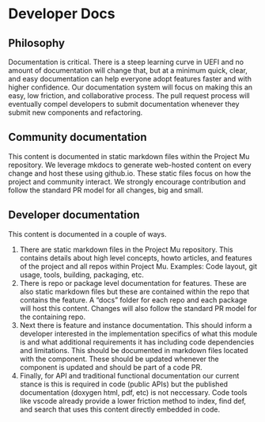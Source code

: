# Developer Docs

## Philosophy

Documentation is critical.  There is a steep learning curve in UEFI and no amount of documentation will change that, but at a minimum quick, clear, and easy documentation can help everyone adopt features faster and with higher confidence.  Our documentation system will focus on making this an easy, low friction, and collaborative process.  The pull request process will eventually compel developers to submit documentation whenever they submit new components and refactoring.

## Community documentation

This content is documented in static markdown files within the Project Mu repository.  We leverage mkdocs to generate web-hosted content on every change and host these using github.io.   These static files focus on how the project and community interact.  We strongly encourage contribution and follow the standard PR model for all changes, big and small.  

## Developer documentation

This content is documented in a couple of ways.

1. There are static markdown files in the Project Mu repository.  This contains details about high level concepts, howto articles, and features of the project and all repos within Project Mu.  Examples: Code layout, git usage, tools, building, packaging, etc.  
2. There is repo or package level documentation for features.  These are also static markdown files but these are contained within the repo that contains the feature.  A “docs” folder for each repo and each package will host this content.   Changes will also follow the standard PR model for the containing repo.
3. Next there is feature and instance documentation.  This should inform a developer interested in the implementation specifics of what this module is and what additional requirements it has including code dependencies and limitations.  This should be documented in markdown files located with the component.  These should be updated whenever the component is updated and should be part of a code PR.  
4. Finally, for API and traditional functional documentation our current stance is this is required in code (public APIs) but the published documentation (doxygen html, pdf, etc) is not neccessary.  Code tools like vscode already provide a lower friction method to index, find def, and search that uses this content directly embedded in code.
